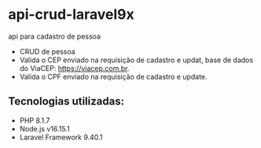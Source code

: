 # api-crud-laravel9x

api para cadastro de pessoa

* CRUD de pessoa
* Valida o CEP enviado na requisição de cadastro e updat, base de dados do ViaCEP: https://viacep.com.br.
* Valida o CPF enviado na requisição de cadastro e update.

## Tecnologias utilizadas:

* PHP 8.1.7
* Node.js v16.15.1
* Laravel Framework 9.40.1
